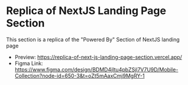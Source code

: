 # Replica of NextJS Landing Page Section
 This section is a replica of the "Powered By" Section of NextJS landing page

- Preview: https://replica-of-next-js-landing-page-section.vercel.app/
- Figma Link: https://www.figma.com/design/BDMD4jItu4pbZSjl7V7U9D/Mobile-Collection?node-id=650-3&t=oZt5mAaxCmj9MgRY-1
